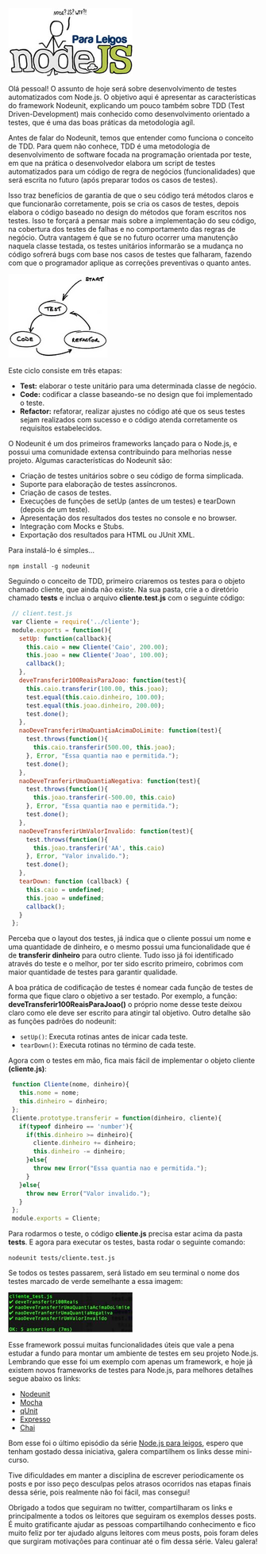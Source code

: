 ![Curso de Node.js](images/nodejs-para-leigos.jpg "Curso de Node.js")

Olá pessoal! O assunto de hoje será sobre desenvolvimento de testes automatizados com Node.js. O objetivo aqui é apresentar as características do framework Nodeunit, explicando um pouco também sobre TDD (Test Driven-Development) mais conhecido como desenvolvimento orientado a testes, que é uma das boas práticas da metodologia agíl.

Antes de falar do Nodeunit, temos que entender como funciona o conceito de TDD. Para quem não conhece, TDD é uma metodologia de desenvolvimento de software focada na programação orientada por teste, em que na prática o desenvolvedor elabora um script de testes automatizados para um código de regra de negócios (funcionalidades) que será escrita no futuro (após preparar todos os casos de testes).

Isso traz benefícios de garantia de que o seu código terá métodos claros e que funcionarão corretamente, pois se cria os casos de testes, depois elabora o código baseado no design do métodos que foram escritos nos testes. Isso te forçará a pensar mais sobre a implementação do seu código, na cobertura dos testes de falhas e no comportamento das regras de negócio. Outra vantagem é que se no futuro ocorrer uma manutenção naquela classe testada, os testes unitários informarão se a mudança no código sofrerá bugs com base nos casos de testes que falharam, fazendo com que o programador aplique as correções preventivas o quanto antes.

![Ciclo de desenvolvimento do TDD](images/ciclo-do-tdd.jpg "Ciclo de desenvolvimento do TDD")

Este ciclo consiste em três etapas:

*   **Test:** elaborar o teste unitário para uma determinada classe de negócio.
*   **Code:** codificar a classe baseando-se no design que foi implementado o teste.
*   **Refactor:** refatorar, realizar ajustes no código até que os seus testes sejam realizados com sucesso e o código atenda corretamente os requisítos estabelecidos.

O Nodeunit é um dos primeiros frameworks lançado para o Node.js, e possui uma comunidade extensa contribuindo para melhorias nesse projeto. Algumas características do Nodeunit são:

*   Criação de testes unitários sobre o seu código de forma simplicada.
*   Suporte para elaboração de testes assíncronos.
*   Criação de casos de testes.
*   Execuções de funções de setUp (antes de um testes) e tearDown (depois de um teste).
*   Apresentação dos resultados dos testes no console e no browser.
*   Integração com Mocks e Stubs.
*   Exportação dos resultados para HTML ou JUnit XML.

Para instalá-lo é simples...

`npm install -g nodeunit`

Seguindo o conceito de TDD, primeiro criaremos os testes para o objeto chamado cliente, que ainda não existe. Na sua pasta, crie a o diretório chamado **tests** e inclua o arquivo **cliente.test.js** com o seguinte código:

``` javascript
 // client.test.js
 var Cliente = require('../cliente');
 module.exports = function(){
   setUp: function(callback){
     this.caio = new Cliente('Caio', 200.00);
     this.joao = new Cliente('Joao', 100.00);
     callback();
   },
   deveTransferir100ReaisParaJoao: function(test){
     this.caio.transferir(100.00, this.joao);
     test.equal(this.caio.dinheiro, 100.00);
     test.equal(this.joao.dinheiro, 200.00);
     test.done();
   },
   naoDeveTransferirUmaQuantiaAcimaDoLimite: function(test){
     test.throws(function(){
       this.caio.transferir(500.00, this.joao);
     }, Error, "Essa quantia nao e permitida.");
     test.done();
   },
   naoDeveTranferirUmaQuantiaNegativa: function(test){
     test.throws(function(){
       this.joao.transferir(-500.00, this.caio)
     }, Error, "Essa quantia nao e permitida.");
     test.done();
   },
   naoDeveTransferirUmValorInvalido: function(test){
     test.throws(function(){
       this.joao.transferir('AA', this.caio)
     }, Error, "Valor invalido.");
     test.done();
   },
   tearDown: function (callback) {
     this.caio = undefined;
     this.joao = undefined;
     callback();
   }
 };
``` 

Perceba que o layout dos testes, já indica que o cliente possui um nome e uma quantidade de dinheiro, e o mesmo possui uma funcionalidade que é de **transferir dinheiro** para outro cliente. Tudo isso já foi identificado através do teste e o melhor, por ter sido escrito primeiro, cobrimos com maior quantidade de testes para garantir qualidade.

A boa prática de codificação de testes é nomear cada função de testes de forma que fique claro o objetivo a ser testado. Por exemplo, a função: **deveTransferir100ReaisParaJoao()** o próprio nome desse teste deixou claro como ele deve ser escrito para atingir tal objetivo. Outro detalhe são as funções padrões do nodeunit:

*   `setUp()`: Executa rotinas antes de inicar cada teste.
*   `tearDown()`: Executa rotinas no término de cada teste.

Agora com o testes em mão, fica mais fácil de implementar o objeto cliente **(cliente.js)**:

``` javascript
 function Cliente(nome, dinheiro){
   this.nome = nome;
   this.dinheiro = dinheiro;
 };
 Cliente.prototype.transferir = function(dinheiro, cliente){
   if(typeof dinheiro == 'number'){
     if(this.dinheiro >= dinheiro){
       cliente.dinheiro += dinheiro;
       this.dinheiro -= dinheiro;
     }else{
       throw new Error("Essa quantia nao e permitida.");
     }
   }else{
     throw new Error("Valor invalido.");
   }
 };
 module.exports = Cliente;
``` 

Para rodarmos o teste, o código **cliente.js** precisa estar acima da pasta **tests**. E agora para executar os testes, basta rodar o seguinte comando:

`nodeunit tests/cliente.test.js`

Se todos os testes passarem, será listado em seu terminal o nome dos testes marcado de verde semelhante a essa imagem:

[![Caso de sucesso nos testes](images/tdd-caso-de-sucesso-small.jpg "Caso de sucesso nos testes")](images/tdd-caso-de-sucesso.jpg "Caso de sucesso nos testes")

Esse framework possui muitas funcionalidades úteis que vale a pena estudar a fundo para montar um ambiente de testes em seu projeto Node.js. Lembrando que esse foi um exemplo com apenas um framework, e hoje já existem novos frameworks de testes para Node.js, para melhores detalhes segue abaixo os links:

*   [Nodeunit](https://github.com/caolan/nodeunit)
*   [Mocha](https://github.com/visionmedia/mocha "Github do Mocha")
*   [qUnit](https://github.com/kof/node-qunit "Github do qUnit")
*   [Expresso](http://visionmedia.github.com/expresso/ "Github do Expresso")
*   [Chai](http://chaijs.com/ "Github do Chai")

Bom esse foi o último episódio da série [Node.js para leigos](nodejs "Node.js para leigos"), espero que tenham gostado dessa iniciativa, galera compartilhem os links desse mini-curso.

Tive dificuldades em manter a disciplina de escrever periodicamente os posts e por isso peço desculpas pelos atrasos ocorridos nas etapas finais dessa série, pois realmente não foi fácil, mas consegui!

Obrigado a todos que seguiram no twitter, compartilharam os links e principalmente a todos os leitores que seguiram os exemplos desses posts. É muito gratificante ajudar as pessoas compartilhando conhecimento e fico muito feliz por ter ajudado alguns leitores com meus posts, pois foram deles que surgiram motivações para continuar até o fim dessa série. Valeu galera!